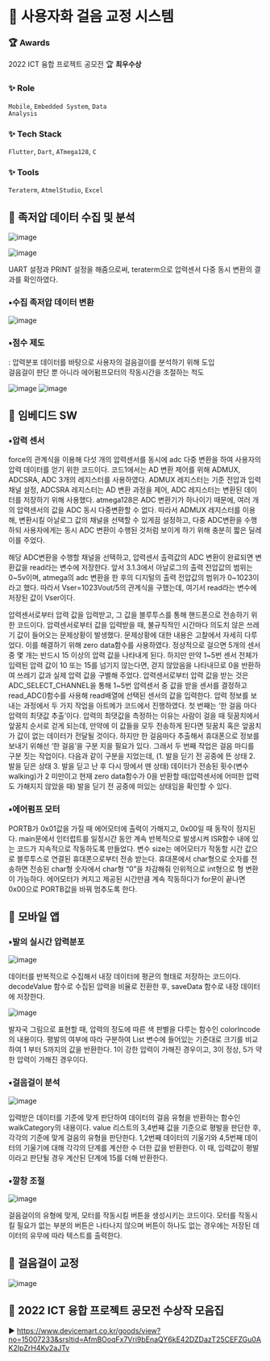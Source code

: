 # 👟 사용자화 걸음 교정 시스템
### 🏆 Awards
2022 ICT 융합 프로젝트 공모전 🏆 **최우수상**    

### ✨ Role
<code>Mobile</code>, <code>Embedded System</code>, <code>Data Analysis</code>     
### ✨ Tech Stack
<code>Flutter</code>, <code>Dart</code>, <code>ATmega128</code>, <code>C</code>    
### ✨ Tools 
<code>Teraterm</code>, <code>AtmelStudio</code>, <code>Excel</code>        


## 📌 족저압 데이터 수집 및 분석
![image](https://github.com/user-attachments/assets/835ed88b-3bf7-428c-9bd2-6d5bd7df555a)

![image](https://github.com/user-attachments/assets/71d5341f-28ec-4083-bf19-8cc3e8aa45f1)

UART 설정과 PRINT 설정을 해줌으로써, teraterm으로 압력센서 다중 동시 변환의 결과를 확인하였다.

### ▪️수집 족저압 데이터 변환 
![image](https://github.com/user-attachments/assets/4074ffe2-886f-4227-bc59-54bfbc4465d8)

### ▪️점수 제도 
: 압력분포 데이터를 바탕으로 사용자의 걸음걸이를 분석하기 위해 도입    
걸음걸이 판단 뿐 아니라 에어펌프모터의 작동시간을 조절하는 척도

![image](https://github.com/user-attachments/assets/e60f5709-cbce-4212-821e-19512ac7493a)
![image](https://github.com/user-attachments/assets/d56966ba-2faf-4638-a136-f413f86d829c)



## 📌 임베디드 SW
### ▪️압력 센서
force의 관계식을 이용해 다섯 개의 압력센서를 동시에 adc 다중 변환을 하여 사용자의 압력 데이터를 얻기 위한 코드이다. 코드1에서는 AD 변환 제어를 위해 ADMUX, ADCSRA, ADC 3개의 레지스터를 사용하였다. ADMUX 레지스터는 기준 전압과 입력 채널 설정, ADCSRA 레지스터는 AD 변환 과정을 제어, ADC 레지스터는 변환된 데이터를 저장하기 위해 사용했다.
 atmega128은 ADC 변환기가 하나이기 때문에, 여러 개의 압력센서의 값을 ADC 동시 다중변환할 수 없다. 따라서 ADMUX 레지스터를 이용해, 변환시킬 아날로그 값의 채널을 선택할 수 있게끔 설정하고, 다중 ADC변환을 수행하되 사용자에게는 동시 ADC 변환이 수행된 것처럼 보이게 하기 위해 충분히 짧은 딜레이를 주었다.

해당 ADC변환을 수행할 채널을 선택하고, 압력센서 출력값의 ADC 변환이 완료되면 변환값을 read라는 변수에 저장한다. 앞서 3.1.3에서 아날로그의 출력 전압값의 범위는 0\~5v이며, atmega의 adc 변환을 한 후의 디지털의 출력 전압값의 범위가 0\~1023이라고 했다. 따라서 Vser=1023Vout/5의 관계식을 구했는데, 여기서 read라는 변수에 저장된 값이 Vser이다.

압력센서로부터 압력 값을 입력받고, 그 값을 블루투스를 통해 핸드폰으로 전송하기 위한 코드이다. 압력센서로부터 값을 입력받을 때, 불규칙적인 시간마다 의도치 않은 쓰레기 값이 들어오는 문제상황이 발생했다. 문제상황에 대한 내용은 고찰에서 자세히 다루었다. 이를 해결하기 위해 zero data함수를 사용하였다.
정상적으로 걸으면 5개의 센서 중 몇 개는 반드시 15 이상의 압력 값을 나타내게 된다. 하지만 만약 1\~5번 센서 전체가 입력된 압력 값이 10 또는 15를 넘기지 않는다면, 걷지 않았음을 나타내므로 0을 반환하여 쓰레기 값과 실제 압력 값을 구별해 주었다. 압력센서로부터 압력 값을 받는 것은 ADC_SELECT_CHANNEL을 통해 1\~5번 압력센서 중 값을 받을 센서를 결정하고 read_ADC()함수를 사용해 read배열에 선택된 센서의 값을 입력한다. 압력 정보를 보내는 과정에서 두 가지 작업을 아트메가 코드에서 진행하였다. 
 첫 번째는 ‘한 걸음 마다 압력의 최댓값 추출’이다. 압력의 최댓값을 측정하는 이유는 사람이 걸을 때 뒷꿈치에서 앞꿈치 순서로 걷게 되는데, 만약에 이 값들을 모두 전송하게 된다면 뒷꿈치 혹은 앞꿈치가 값이 없는 데이터가 전달될 것이다. 하지만 한 걸음마다 추출해서 휴대폰으로 정보를 보내기 위해선 ‘한 걸음’을 구분 지을 필요가 있다. 
 그래서 두 번째 작업은 걸음 마디를 구분 짓는 작업이다. 다음과 같이 구분을 지었는데, (1. 발을 딛기 전 공중에 뜬 상태 2. 발을 딛은 상태 3. 발을 딛고 난 후 다시 땅에서 뗀 상태) 데이터가 전송된 횟수(변수 walking)가 2 미만이고 현재 zero data함수가 0을 반환할 때(압력센서에 어떠한 압력도 가해지지 않았을 때) 발을 딛기 전 공중에 떠있는 상태임을 확인할 수 있다.


### ▪️에어펌프 모터
PORTB가 0x01값을 가질 때 에어모터에 출력이 가해지고, 0x00일 때 동작이 정지된다. main문에서 인터럽트를 일정시간 동안 계속 반복적으로 발생시켜 ISR함수 내에 있는 코드가 지속적으로 작동하도록 만들었다. 변수 size는 에어모터가 작동할 시간 값으로 블루투스로 연결된 휴대폰으로부터 전송 받는다. 휴대폰에서 char형으로 숫자를 전송하면 전송된 char형 숫자에서 char형 “0”을 차감해줘 인위적으로 int형으로 형 변환이 가능하다. 에어모터가 켜지고 제공된 시간만큼 계속 작동하다가 for문이 끝나면 0x00으로 PORTB값을 바꿔 멈추도록 한다. 




## 📌 모바일 앱
### ▪️발의 실시간 압력분포
![image](https://github.com/user-attachments/assets/3ff64d58-dd91-4765-8922-653272bce091)

데이터를 반복적으로 수집해서 내장 데이터에 평균의 형태로 저장하는 코드이다. decodeValue 함수로 수집된 압력을 비율로 전환한 후, saveData 함수로 내장 데이터에 저장한다.

![image](https://github.com/user-attachments/assets/72225c53-7196-4f7c-89c6-457196c17f99)

발자국 그림으로 표현할 때, 압력의 정도에 따른 색 판별을 다루는 함수인 colorIncode 의 내용이다. 평발의 여부에 따라 구분하여 List 변수에 들어있는 기준대로 크기를 비교하여 1 부터 5까지의 값을 반환한다. 1이 강한 압력이 가해진 경우이고, 3이 정상, 5가 약한 압력이 가해진 경우이다.

### ▪️걸음걸이 분석
![image](https://github.com/user-attachments/assets/15a36f9b-840d-4974-945a-c6b1874fc3b0)

입력받은 데이터를 기준에 맞게 판단하여 데이터의 걸음 유형을 반환하는 함수인 walkCategory의 내용이다. value 리스트의 3,4번째 값을 기준으로 평발을 판단한 후, 각각의 기준에 맞게 걸음의 유형을 판단한다. 1,2번째 데이터의 기울기와 4,5번째 데이터의 기울기에 대해 각각의 단계를 계산한 수 더한 값을 반환한다. 이 때, 입력값이 평발이라고 판단될 경우 계산된 단계에 15를 더해 반환한다. 

### ▪️깔창 조절
![image](https://github.com/user-attachments/assets/72879955-59e1-4de4-84b9-a5ae1d78dba2)

걸음걸이의 유형에 맞게, 모터를 작동시킬 버튼을 생성시키는 코드이다. 모터를 작동시킬 필요가 없는 부분의 버튼은 나타나지 않으며 버튼이 하나도 없는 경우에는 저장된 데이터의 유무에 따라 텍스트를 출력한다.



## 📌 걸음걸이 교정
![image](https://github.com/user-attachments/assets/dc462832-52a0-4b77-8c7a-34d479273b89)



## 📌 2022 ICT 융합 프로젝트 공모전 수상작 모음집
▶️ https://www.devicemart.co.kr/goods/view?no=15007233&srsltid=AfmBOoqFx7Vri9bEnaQY6kE42DZDazT25CEFZGu0AK2IpZrH4Ky2aJTv

<!-- ![image](https://github.com/user-attachments/assets/874efbf1-3b23-48d3-be11-4306770098d2) -->
